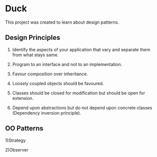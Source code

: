 Duck
====
This project was created to learn about design patterns.

Design Principles
-----------------
1) Identify the aspects of your application that vary and separate them from what stays same.

2) Program to an interface and not to an implementation.

3) Favour composition over inheritance.

4) Loosely coupled objects should be favoured.

5) Classes should be closed for modification but should be open for extension.

6) Depend upon abstractions but do not depend upon concrete classes (Dependency inversion principle).

OO Patterns
-----------
1)Strategy

2)Observer
